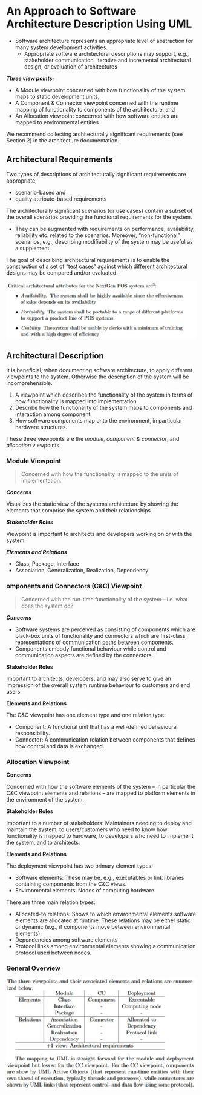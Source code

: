 # An Approach to Software Architecture Description Using UML

- Software architecture represents an appropriate level of abstraction for many system development activities.
    - Appropriate software architectural descriptions may support, e.g., stakeholder communication, iterative and incremental architectural design, or evaluation of architectures

***Three view points:***

- A Module viewpoint concerned with how functionality of the system maps to static development units,
- A Component & Connector viewpoint concerned with the runtime mapping of functionality to components of the architecture, and
- An Allocation viewpoint concerned with how software entities are mapped to environmental entities

We recommend collecting architecturally significant requirements (see Section 2) in the architecture documentation.

## Architectural Requirements

Two types of descriptions of architecturally significant requirements are appropriate: 

- scenario-based and
- quality attribute-based requirements

The architecturally significant scenarios (or use cases) contain a subset of the overall scenarios providing the functional requirements for the system.

- They can be augmented with requirements on performance, availability, reliability etc. related to the scenarios. Moreover, “non-functional” scenarios, e.g., describing modifiability of the system may be useful as a supplement.

The goal of describing architectural requirements is to enable the construction of a set of “test cases” against which different architectural designs may be compared and/or evaluated.

![alt text](image-14.png)

## Architectural Description

It is beneficial, when documenting software architecture, to apply different viewpoints to the system. Otherwise the description of the system will be incomprehensible.

1. A viewpoint which describes the functionality of the system in terms of how functionality is mapped into implementation
2. Describe how the functionality of the system maps to components and interaction among component
3. How software components map onto the environment, in particular hardware structures.

These three viewpoints are the *module*, *component & connector*, and *allocation* viewpoints

### Module Viewpoint

> Concerned with how the functionality is mapped to the units of implementation.
> 

***Concerns***

Visualizes the static view of the systems architecture by showing the elements that comprise the system and their relationships

***Stakeholder Roles***

Viewpoint is important to architects and developers working on or with the system.

***Elements and Relations***

- Class, Package, Interface
- Association, Generalization, Realization, Dependency


### omponents and Connectors (C&C) Viewpoint

> Concerned with the run-time functionality of the system—i.e. what does the system do?
> 

***Concerns***

- Software systems are perceived as consisting of components which are black-box units of functionality and connectors which are first-class representations of communication paths between components.
- Components embody functional behaviour while control and communication aspects are defined by the connectors.

**Stakeholder Roles**

Important to architects, developers, and may also serve to give an impression of the overall system runtime behaviour to customers and end users.

**Elements and Relations**

The C&C viewpoint has one element type and one relation type:

- Component: A functional unit that has a well-defined behavioural responsibility.
- Connector: A communication relation between components that defines how control and data is exchanged.

### Allocation Viewpoint

**Concerns**

Concerned with how the software elements of the system – in particular the C&C viewpoint elements and relations – are mapped to platform elements in the environment of the system.

**Stakeholder Roles**

Important to a number of stakeholders: Maintainers needing to deploy and maintain the system, to users/customers who need to know how functionality is mapped to hardware, to developers who need to implement the system, and to architects.

**Elements and Relations**

The deployment viewpoint has two primary element types:

- Software elements: These may be, e.g., executables or link libraries containing components from the C&C views.
- Environmental elements: Nodes of computing hardware

There are three main relation types:

- Allocated-to relations: Shows to which environmental elements software elements are allocated at runtime. These relations may be either static or dynamic (e.g., if components move between environmental elements).
- Dependencies among software elements
- Protocol links among environmental elements showing a communication protocol used between nodes.


### General Overview

![alt text](image-15.png)